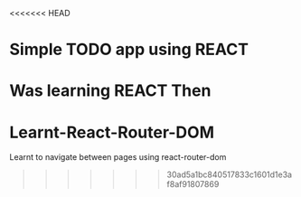 <<<<<<< HEAD
# Simple TODO app using REACT
 Was learning REACT Then
=======
# Learnt-React-Router-DOM
Learnt to navigate between pages using react-router-dom
>>>>>>> 30ad5a1bc840517833c1601d1e3af8af91807869

